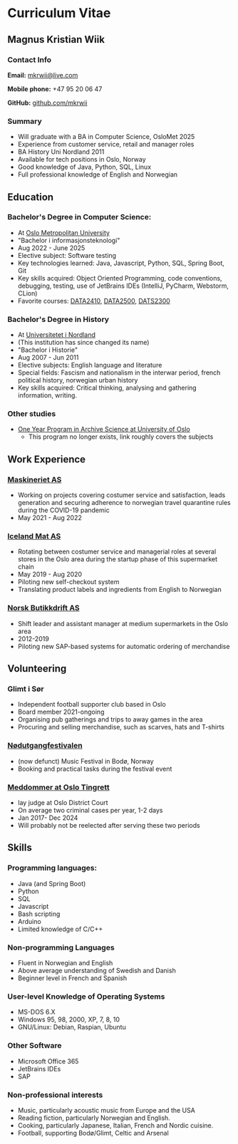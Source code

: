 # Curriculum Vitae
## Magnus Kristian Wiik
### Contact Info

**Email:** mkrwii@live.com

**Mobile phone:** +47 95 20 06 47

**GitHub:** [github.com/mkrwii](https://github.com/mkrwii)


### Summary
- Will graduate with a BA in Computer Science, OsloMet 2025
- Experience from customer service, retail and manager roles
- BA History Uni Nordland 2011
- Available for tech positions in Oslo, Norway
- Good knowledge of Java, Python, SQL, Linux
- Full professional knowledge of English and Norwegian
 
## Education

### Bachelor's Degree in Computer Science:
- At [Oslo Metropolitan University](https://www.oslomet.no/studier/tkd/informasjonsteknologi)
- "Bachelor i informasjonsteknologi"
- Aug 2022 - June 2025
- Elective subject: Software testing
- Key technologies learned: Java, Javascript, Python, SQL, Spring Boot, Git
- Key skills acquired: Object Oriented Programming, code conventions, debugging, testing, use of JetBrains IDEs (IntelliJ, PyCharm, Webstorm, CLion)
- Favorite courses: [DATA2410](https://student.oslomet.no/studier/-/studieinfo/emne/DATA2410/2023/H%C3%98ST), [DATA2500](https://student.oslomet.no/studier/-/studieinfo/emne/DATA2500/2023/H%C3%98ST), [DATS2300](https://student.oslomet.no/studier/-/studieinfo/emne/DATS2300/2023/H%C3%98ST)

### Bachelor's Degree in History
- At [Universitetet i Nordland](https://www.nord.no/studier/historie-bachelor)
- (This institution has since changed its name)
- "Bachelor i Historie"
- Aug 2007 - Jun 2011
- Elective subjects: English language and literature
- Special fields: Fascism and nationalism in the interwar period, french political history, norwegian urban history
- Key skills acquired: Critical thinking, analysing and gathering information, writing.

### Other studies
- [One Year Program in Archive Science at University of Oslo](https://www.uio.no/studier/emnegrupper/hf/40ARKIV/)
    - This program no longer exists, link roughly covers the subjects

## Work Experience

### [Maskineriet AS](https://maskineriet.no/)
- Working on projects covering costumer service and satisfaction, leads generation and securing adherence to norwegian travel quarantine rules during the COVID-19 pandemic
- May 2021 - Aug 2022

### [Iceland Mat AS](https://qwww.icelandmat.no)
- Rotating between costumer service and managerial roles at several stores in the Oslo area during the startup phase of this supermarket chain
- May 2019 - Aug 2020
- Piloting new self-checkout system
- Translating product labels and ingredients from English to Norwegian

### [Norsk Butikkdrift AS](https://www.coop.no/om-coop/virksomheten/coop-norge-sa/datterselskaper/norsk-butikkdrift-as)
- Shift leader and assistant manager at medium supermarkets in the Oslo area
- 2012-2019
- Piloting new SAP-based systems for automatic ordering of merchandise

## Volunteering

### Glimt i Sør
- Independent football supporter club based in Oslo
- Board member 2021-ongoing
- Organising pub gatherings and trips to away games in the area
- Procuring and selling merchandise, such as scarves, hats and T-shirts

### [Nødutgangfestivalen](https://kreativenord.no/actor/nodutgangfestivalen/)
- (now defunct) Music Festival in Bodø, Norway
- Booking and practical tasks during the festival event

### [Meddommer at Oslo Tingrett](https://www.oslo.kommune.no/politikk/bystyret/meddommer/)
- lay judge at Oslo District Court
- On average two criminal cases per year, 1-2 days
- Jan 2017- Dec 2024
- Will probably not be reelected after serving these two periods

## Skills

### Programming languages:
- Java (and Spring Boot)
- Python
- SQL
- Javascript
- Bash scripting
- Arduino
- Limited knowledge of C/C++

### Non-programming Languages
- Fluent in Norwegian and English
- Above average understanding of Swedish and Danish
- Beginner level in French and Spanish

### User-level Knowledge of Operating Systems
- MS-DOS 6.X
- Windows 95, 98, 2000, XP, 7, 8, 10
- GNU/Linux: Debian, Raspian, Ubuntu

### Other Software
- Microsoft Office 365
- JetBrains IDEs
- SAP

### Non-professional interests
- Music, particularly acoustic music from Europe and the USA
- Reading fiction, particularly Norwegian and English.
- Cooking, particularly Japanese, Italian, French and Nordic cuisine.
- Football, supporting Bodø/Glimt, Celtic and Arsenal
